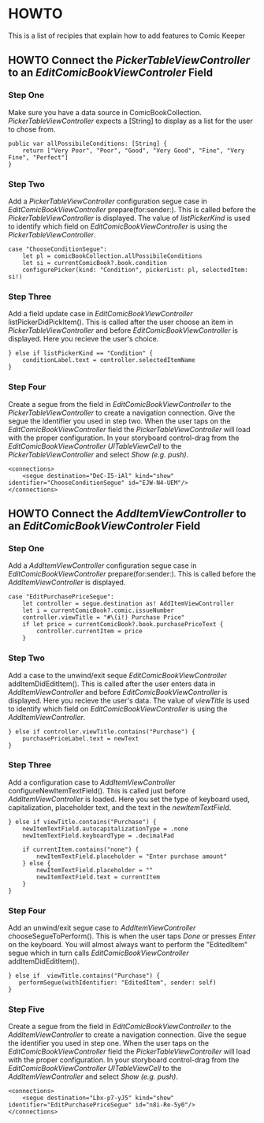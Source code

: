 #  HOWTO

This is a list of recipies that explain how to add features to Comic Keeper

## HOWTO Connect the _PickerTableViewController_ to an _EditComicBookViewControler_ Field

### Step One

Make sure you have a data source in ComicBookCollection. _PickerTableViewController_ expects a [String] to display as a list for the user to chose from.

    public var allPossibileConditions: [String] {
        return ["Very Poor", "Poor", "Good", "Very Good", "Fine", "Very Fine", "Perfect"]
    }

### Step Two

Add a _PickerTableViewController_ configuration segue case in _EditComicBookViewController_ prepare(for:sender:). This is called before the  _PickerTableViewController_ is displayed. The value of _listPickerKind_ is used to identify which field on _EditComicBookViewController_ is using the _PickerTableViewController_.

    case "ChooseConditionSegue":
        let pl = comicBookCollection.allPossibileConditions
        let si = currentComicBook?.book.condition
        configurePicker(kind: "Condition", pickerList: pl, selectedItem: si!)

### Step Three

Add a field update case in _EditComicBookViewController_ listPickerDidPickItem(). This is called after the user choose an item in _PickerTableViewController_ and before _EditComicBookViewController_ is displayed. Here you recieve the user's choice.

    } else if listPickerKind == "Condition" {
        conditionLabel.text = controller.selectedItemName
    }

### Step Four

Create a segue from the field in _EditComicBookViewController_ to the _PickerTableViewController_ to create a navigation connection. Give the segue the identifier you used in step two. When the user taps on the _EditComicBookViewController_ field the _PickerTableViewController_ will load with the proper configuration. In your storyboard control-drag from the _EditComicBookViewController_ _UITableViewCell_ to the _PickerTableViewController_ and select _Show (e.g. push)_.

    <connections>
        <segue destination="DeC-I5-iAl" kind="show" identifier="ChooseConditionSegue" id="EJW-N4-UEM"/>
    </connections>
    
## HOWTO Connect the _AddItemViewController_ to an _EditComicBookViewControler_ Field

### Step One

Add a _AddItemViewController_ configuration segue case in _EditComicBookViewController_ prepare(for:sender:). This is called before the  _AddItemViewController_ is displayed.

    case "EditPurchasePriceSegue":
        let controller = segue.destination as! AddItemViewController
        let i = currentComicBook?.comic.issueNumber
        controller.viewTitle = "#\(i!) Purchase Price"
        if let price = currentComicBook?.book.purchasePriceText {
            controller.currentItem = price
        }

### Step Two

Add a case to the unwind/exit seque _EditComicBookViewController_ addItemDidEditItem(). This is called after the user enters data in _AddItemViewController_ and before _EditComicBookViewController_ is displayed. Here you recieve the user's data. The value of _viewTitle_ is used to identify which field on _EditComicBookViewController_ is using the _AddItemViewController_.

    } else if controller.viewTitle.contains("Purchase") {
        purchasePriceLabel.text = newText
    }

### Step Three

Add a configuration case to _AddItemViewController_ configureNewItemTextField(). This is called just before _AddItemViewController_ is loaded. Here you set the type of keyboard used, capitalization, placeholder text, and the text in the _newItemTextField_.

    } else if viewTitle.contains("Purchase") {
        newItemTextField.autocapitalizationType = .none
        newItemTextField.keyboardType = .decimalPad
        
        if currentItem.contains("none") {
            newItemTextField.placeholder = "Enter purchase amount"
        } else {
            newItemTextField.placeholder = ""
            newItemTextField.text = currentItem
        }
    }

### Step Four

Add an unwind/exit segue case to _AddItemViewController_ chooseSegueToPerform(). This is when the user taps _Done_ or presses _Enter_ on the keyboard. You will almost always want to perform the "EditedItem" segue which in turn calls _EditComicBookViewController_ addItemDidEditItem().

    } else if  viewTitle.contains("Purchase") {
       performSegue(withIdentifier: "EditedItem", sender: self)
    }
    
### Step Five

Create a segue from the field in _EditComicBookViewController_ to the _AddItemViewController_ to create a navigation connection. Give the segue the identifier you used in step one. When the user taps on the _EditComicBookViewController_ field the _PickerTableViewController_ will load with the proper configuration. In your storyboard control-drag from the _EditComicBookViewController_ _UITableViewCell_ to the _AddItemViewController_ and select _Show (e.g. push)_.

    <connections>
        <segue destination="Lbx-p7-yJ5" kind="show" identifier="EditPurchasePriceSegue" id="n8i-Re-5y0"/>
    </connections>




